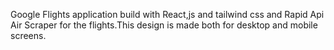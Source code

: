 Google Flights application build with React,js and tailwind css and Rapid Api Air Scraper for the flights.This design is made both for desktop and mobile screens.

